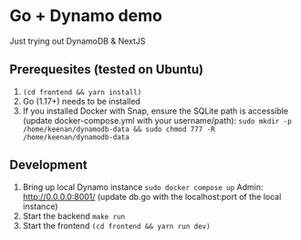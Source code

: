 # Go + Dynamo demo
Just trying out DynamoDB & NextJS

## Prerequesites (tested on Ubuntu)
1. `(cd frontend && yarn install)`
2. Go (1.17+) needs to be installed
3. If you installed Docker with Snap, ensure the SQLite path is accessible (update docker-compose.yml with your username/path):
   `sudo mkdir -p /home/keenan/dynamodb-data && sudo chmod 777 -R /home/keenan/dynamodb-data`

## Development
1. Bring up local Dynamo instance `sudo docker compose up`
   Admin: http://0.0.0.0:8001/  (update db.go with the localhost:port of the local instance)
2. Start the backend `make run`
3. Start the frontend `(cd frontend && yarn run dev)`
